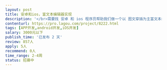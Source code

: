 ```yaml
---                
layout: post       
title: 安卓和ios，富文本编辑器实现           
description: '</br>需要找 安卓 和 ios 程序员帮助我们做一个以 图文穿插为主富文本编辑器（和简书差不多）。可以是您自己做，或者使用适合APP的开源框架。</br>其他附加功能为 1.小标题。2.加粗。3.链接。4.•中间点符号  5.图片（附带图片说明）</br>'     
contenturl: https://pro.lagou.com/project/8222.html      
tags: [APP开发,android开发,iOS开发]            
salary: 3000元以下          
publish_time: '已发布 2 天'         
review: 857人                   
apply: 5人                   
recommend: 0人                   
time_range: 2-4周              
status: 招募中                  
---                 
```

